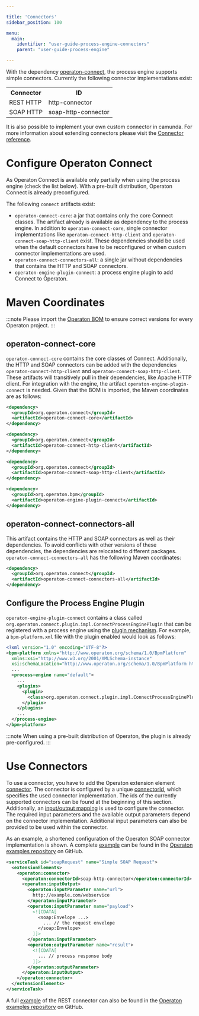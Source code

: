 ```yaml
---

title: 'Connectors'
sidebar_position: 100

menu:
  main:
    identifier: "user-guide-process-engine-connectors"
    parent: "user-guide-process-engine"

---
```



With the dependency [operaton-connect](https://github.com/operaton/operaton-bpm-platform/tree/master/connect), the process engine supports simple
connectors. Currently the following connector implementations exist:

<table class="table">
  <tr>
    <th>Connector</th>
    <th>ID</th>
  </tr>
  <tr>
    <td>REST HTTP</td>
    <td>http-connector</td>
  </tr>
  <tr>
    <td>SOAP HTTP</td>
    <td>soap-http-connector</td>
  </tr>
</table>

It is also possible to implement your own custom connector in camunda. For more information about extending connectors please visit the [Connector reference](../reference/connect/extending-connect.md).


# Configure Operaton Connect

As Operaton Connect is available only partially when using the process engine (check the list below). With a pre-built distribution, Operaton Connect is already preconfigured.

The following `connect` artifacts exist:

* `operaton-connect-core`: a jar that contains only the core Connect classes. The artifact already is available as dependency to the process engine. In addition to `operaton-connect-core`, single connector implementations like `operaton-connect-http-client` and `operaton-connect-soap-http-client` exist. These dependencies should be used when the default connectors have to be reconfigured or when custom connector implementations are used.
* `operaton-connect-connectors-all`: a single jar without dependencies that contains the HTTP and SOAP connectors.
* `operaton-engine-plugin-connect`: a process engine plugin to add Connect to Operaton.


# Maven Coordinates

:::note
  Please import the [Operaton BOM](/get-started/apache-maven/) to ensure correct versions for every Operaton project.
:::


## operaton-connect-core

`operaton-connect-core` contains the core classes of Connect. Additionally, the HTTP and SOAP connectors can be added with the dependencies `operaton-connect-http-client` and `operaton-connect-soap-http-client`. These artifacts will transitively pull in their dependencies, like Apache HTTP client. For integration with the engine, the artifact `operaton-engine-plugin-connect` is needed. Given that the BOM is imported, the Maven coordinates are as follows:

```xml
<dependency>
  <groupId>org.operaton.connect</groupId>
  <artifactId>operaton-connect-core</artifactId>
</dependency>
```

```xml
<dependency>
  <groupId>org.operaton.connect</groupId>
  <artifactId>operaton-connect-http-client</artifactId>
</dependency>
```

```xml
<dependency>
  <groupId>org.operaton.connect</groupId>
  <artifactId>operaton-connect-soap-http-client</artifactId>
</dependency>
```

```xml
<dependency>
  <groupId>org.operaton.bpm</groupId>
  <artifactId>operaton-engine-plugin-connect</artifactId>
</dependency>
```


## operaton-connect-connectors-all

This artifact contains the HTTP and SOAP connectors as well as their dependencies. To avoid conflicts with other versions of these dependencies, the dependencies are relocated to different packages. `operaton-connect-connectors-all` has the following Maven coordinates:

```xml
<dependency>
  <groupId>org.operaton.connect</groupId>
  <artifactId>operaton-connect-connectors-all</artifactId>
</dependency>
```


## Configure the Process Engine Plugin

`operaton-engine-plugin-connect` contains a class called `org.operaton.connect.plugin.impl.ConnectProcessEnginePlugin` that can be registered with a process engine using the [plugin mechanism](../process-engine/process-engine-plugins.md). For example, a `bpm-platform.xml` file with the plugin enabled would look as follows:

```xml
<?xml version="1.0" encoding="UTF-8"?>
<bpm-platform xmlns="http://www.operaton.org/schema/1.0/BpmPlatform"
  xmlns:xsi="http://www.w3.org/2001/XMLSchema-instance"
  xsi:schemaLocation="http://www.operaton.org/schema/1.0/BpmPlatform http://www.operaton.org/schema/1.0/BpmPlatform ">
  ...
  <process-engine name="default">
    ...
    <plugins>
      <plugin>
        <class>org.operaton.connect.plugin.impl.ConnectProcessEnginePlugin</class>
      </plugin>
    </plugins>
    ...
  </process-engine>
</bpm-platform>
```

:::note
  When using a pre-built distribution of Operaton, the plugin is already pre-configured.
:::


# Use Connectors

To use a connector, you have to add the Operaton extension element [connector](../reference/bpmn20/custom-extensions/extension-elements.md#operaton-connector). The connector is configured by a unique [connectorId](../reference/bpmn20/custom-extensions/extension-elements.md#operaton-connectorid), which specifies the used connector implementation. The ids of the currently supported connectors can be found at the beginning of this section. Additionally, an [input/output mapping](../process-engine/variables.md#input-output-variable-mapping) is used to configure the connector. The required input parameters and the available output parameters depend on the connector implementation. Additional input parameters can also be provided to be used within the connector.

As an example, a shortened configuration of the Operaton SOAP connector implementation is shown. A complete [example](https://github.com/operaton/operaton-bpm-examples/tree/master/servicetask/soap-service) can be found in the [Operaton examples repository](https://github.com/operaton/operaton-bpm-examples) on GitHub.

```xml
<serviceTask id="soapRequest" name="Simple SOAP Request">
  <extensionElements>
    <operaton:connector>
      <operaton:connectorId>soap-http-connector</operaton:connectorId>
      <operaton:inputOutput>
        <operaton:inputParameter name="url">
          http://example.com/webservice
        </operaton:inputParameter>
        <operaton:inputParameter name="payload">
          <![CDATA[
            <soap:Envelope ...>
              ... // the request envelope
            </soap:Envelope>
          ]]>
        </operaton:inputParameter>
        <operaton:outputParameter name="result">
          <![CDATA[
            ... // process response body
          ]]>
        </operaton:outputParameter>
      </operaton:inputOutput>
    </operaton:connector>
  </extensionElements>
</serviceTask>
```

A full [example](https://github.com/operaton/operaton-bpm-examples/tree/master/servicetask/rest-service) of the REST connector can also be found in the [Operaton examples repository](https://github.com/operaton/operaton-bpm-examples) on GitHub.
